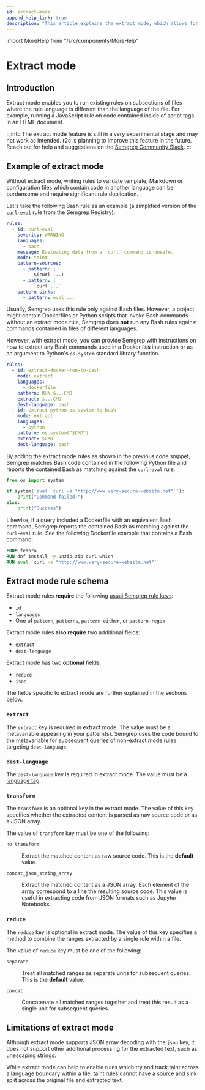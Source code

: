 ```yaml
---
id: extract-mode
append_help_link: true
description: "This article explains the extract mode, which allows for easier handling of files containing more than one language."
---
```


import MoreHelp from "/src/components/MoreHelp"

# Extract mode

## Introduction

Extract mode enables you to run existing rules on subsections of files where the rule language is different than the language of the file. For example, running a JavaScript rule on code contained inside of script tags in an HTML document.

:::info
The extract mode feature is still in a very experimental stage and may not work as intended. r2c is planning to improve this feature in the future. Reach out for help and suggestions on the <a href="https://semgrep.slack.com">Semgrep Community Slack</a>.
:::

## Example of extract mode

Without extract mode, writing rules to validate template, Markdown or configuration files which contain code in another language can be burdensome and require significant rule duplication.

Let's take the following Bash rule as an example (a simplified version of the [`curl-eval`](https://github.com/returntocorp/semgrep-rules/blob/release/bash/curl/security/curl-eval.yaml) rule from the Semgrep Registry):

```yaml
rules:
  - id: curl-eval
    severity: WARNING
    languages:
      - bash
    message: Evaluating data from a `curl` command is unsafe.
    mode: taint
    pattern-sources:
      - pattern: |
          $(curl ...)
      - pattern: |
          `curl ...`
    pattern-sinks:
      - pattern: eval ...
```

Usually, Semgrep uses this rule only against Bash files. However, a project might contain Dockerfiles or Python scripts that invoke Bash commands&mdash;without an extract mode rule, Semgrep does **not** run any Bash rules against commands contained in files of different languages.

However, with extract mode, you can provide Semgrep with instructions on how to extract any Bash commands used in a Docker `RUN` instruction or as an argument to Python's `os.system` standard library function.

```yaml
rules:
  - id: extract-docker-run-to-bash
    mode: extract
    languages:
      - dockerfile
    pattern: RUN $...CMD
    extract: $...CMD
    dest-language: bash
  - id: extract-python-os-system-to-bash
    mode: extract
    languages:
      - python
    pattern: os.system("$CMD")
    extract: $CMD
    dest-language: bash
```

By adding the extract mode rules as shown in the previous code snippet, Semgrep matches Bash code contained in the following Python file and reports the contained Bash as matching against the `curl-eval` rule.

```python
from os import system

if system('eval `curl -s "http://www.very-secure-website.net"`'):
    print("Command failed!")
else:
    print("Success")
```

Likewise, if a query included a Dockerfile with an equivalent Bash command, Semgrep reports the contained Bash as matching against the `curl-eval` rule. See the following Dockerfile example that contains a Bash command:

```dockerfile
FROM fedora
RUN dnf install -y unzip zip curl which
RUN eval `curl -s "http://www.very-secure-website.net"`
```

## Extract mode rule schema

Extract mode rules **require** the following [usual Semgrep rule keys](/writing-rules/rule-syntax/#required):
  - `id`
  - `languages`
  - One of `pattern`, `patterns`, `pattern-either`, or `pattern-regex`

Extract mode rules **also require** two additional fields:
  - `extract`
  - `dest-language`

Extract mode has two **optional** fields:
  - `reduce`
  - `json`

The fields specific to extract mode are further explained in the sections below.

### `extract`

The `extract` key is required in extract mode. The value must be a metavariable appearing in your pattern(s). Semgrep uses the code bound to the metavariable for subsequent queries of non-extract mode rules targeting `dest-language`.

### `dest-language`

The `dest-language` key is required in extract mode. The value must be a [language tag](/writing-rules/rule-syntax/#language-extensions-and-tags).

### `transform`

The `transform` is an optional key in the extract mode. The value of this key specifies whether the extracted content is parsed as raw source code or as a JSON array.

The value of `transform` key must be one of the following:
<dl>
    <dt><code>no_transform</code></dt>
    <dd><p>Extract the matched content as raw source code. This is the <b>default</b> value.</p></dd>
    <dt><code>concat_json_string_array</code></dt>
    <dd><p>Extract the matched content as a JSON array. Each element of the array correspond to a line the resulting source code. This value is useful in extracting code from JSON formats such as Jupyter Notebooks.</p></dd>
</dl>

### `reduce`

The `reduce` key is optional in extract mode. The value of this key specifies a method to combine the ranges extracted by a single rule within a file.

The value of `reduce` key must be one of the following:
<dl>
    <dt><code>separate</code></dt>
    <dd><p>Treat all matched ranges as separate units for subsequent queries. This is the <b>default</b> value.</p></dd>
    <dt><code>concat</code></dt>
    <dd><p>Concatenate all matched ranges together and treat this result as a single unit for subsequent queries.</p></dd>
</dl>


## Limitations of extract mode

Although extract mode supports JSON array decoding with the `json` key, it does not support other additional processing for the extracted text, such as unescaping strings.

While extract mode can help to enable rules which try and track taint across a language boundary within a file, taint rules cannot have a source and sink split across the original file and extracted text.

<MoreHelp />
